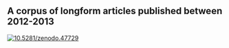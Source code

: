 ## A corpus of longform articles published between 2012-2013

<a href="https://zenodo.org/badge/latestdoi/18841/thiippal/longform-corpus"><img src="https://zenodo.org/badge/18841/thiippal/longform-corpus.svg" alt="10.5281/zenodo.47729"></a>
